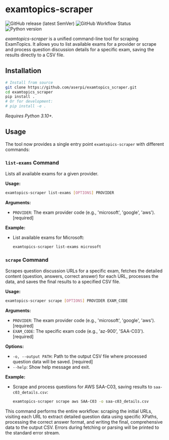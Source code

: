 # examtopics-scraper
![GitHub release (latest SemVer)](https://img.shields.io/github/v/release/aserpi/examtopics_scraper)
![GitHub Workflow Status](https://img.shields.io/github/actions/workflow/status/aserpi/examtopics_scraper/package.yml)
![Python version](https://img.shields.io/badge/python-v3.10+-blue)

_examtopics-scraper_ is a unified command-line tool for scraping ExamTopics. It allows you to list available exams for a provider or scrape and process question discussion details for a specific exam, saving the results directly to a CSV file.

## Installation

```bash
# Install from source
git clone https://github.com/aserpi/examtopics_scraper.git
cd examtopics_scraper
pip install .
# Or for development:
# pip install -e .
```
*Requires Python 3.10+.*

## Usage

The tool now provides a single entry point `examtopics-scraper` with different commands:

### `list-exams` Command

Lists all available exams for a given provider.

**Usage:**

```bash
examtopics-scraper list-exams [OPTIONS] PROVIDER
```

**Arguments:**

*   `PROVIDER`: The exam provider code (e.g., 'microsoft', 'google', 'aws'). [required]

**Example:**

*   List available exams for Microsoft:
    ```bash
    examtopics-scraper list-exams microsoft
    ```

### `scrape` Command

Scrapes question discussion URLs for a specific exam, fetches the detailed content (question, answers, correct answer) for each URL, processes the data, and saves the final results to a specified CSV file.

**Usage:**

```bash
examtopics-scraper scrape [OPTIONS] PROVIDER EXAM_CODE
```

**Arguments:**

*   `PROVIDER`: The exam provider code (e.g., 'microsoft', 'google', 'aws'). [required]
*   `EXAM_CODE`: The specific exam code (e.g., 'az-900', 'SAA-C03'). [required]

**Options:**

*   `-o, --output PATH`: Path to the output CSV file where processed question data will be saved. [required]
*   `--help`: Show help message and exit.

**Example:**

*   Scrape and process questions for AWS SAA-C03, saving results to `saa-c03_details.csv`:
    ```bash
    examtopics-scraper scrape aws SAA-C03 -o saa-c03_details.csv
    ```

This command performs the entire workflow: scraping the initial URLs, visiting each URL to extract detailed question data using specific XPaths, processing the correct answer format, and writing the final, comprehensive data to the output CSV. Errors during fetching or parsing will be printed to the standard error stream.

